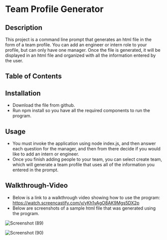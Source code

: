 # Team Profile Generator

## Description 

This project is a command line prompt that generates an html file in the form of a team profile. You can add an engineer or intern role to your profile, but can only have one manager. Once the file is generated, it will be displayed in an html file and organized with all the information entered by the user.
## Table of Contents

## Installation

- Download the file from github.
- Run npm install so you have all the required components to run the program.

## Usage

- You must invoke the application using node index.js, and then answer each question for the manager, and then from there decide if you would like to add an intern or engineer. 
- Once you finish adding people to your team, you can select create team, which will generate a team profile that uses all of the information you entered in the prompt.

## Walkthrough-Video
- Below is a link to a walkthrough video showing how to use the program: 
https://watch.screencastify.com/v/yKh1vAgO8AK9Mgs5DX2p
- Below are screenshots of a sample html file that was generated using the program. 

![Screenshot (89)](https://user-images.githubusercontent.com/87049684/136637304-5dede650-8c18-4f7b-96a5-cdbf09f7d342.png)

![Screenshot (90)](https://user-images.githubusercontent.com/87049684/136637311-3fd44463-d5a2-42b8-a0a2-a1f82b41ee7a.png)
